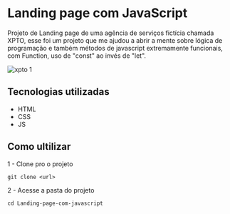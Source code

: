 # Landing page com JavaScript

Projeto de Landing page de uma agência de serviços fictícia chamada XPTO, esse foi um projeto que me ajudou a abrir a mente sobre lógica de programação e também métodos de javascript extremamente funcionais, com Function, uso de "const" ao invés de "let".

![xpto 1](https://user-images.githubusercontent.com/117459142/217012610-8c7068ee-29fc-4b2b-9a94-602428314d7e.gif)

## Tecnologias utilizadas
- HTML
- CSS
- JS

## Como ultilizar

1 - Clone pro o projeto
```
git clone <url>
```
2 - Acesse a pasta do projeto
```
cd Landing-page-com-javascript
```
